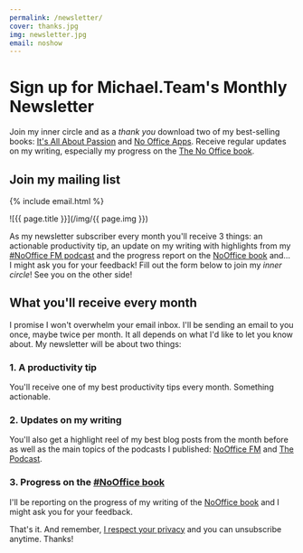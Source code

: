 ```yaml
---
permalink: /newsletter/
cover: thanks.jpg
img: newsletter.jpg
email: noshow
---
```


# Sign up for Michael.Team's Monthly Newsletter

Join my inner circle and as a *thank you* download two of my best-selling books: [It's All About Passion](/passion/) and [No Office Apps](/apps/). Receive regular updates on my writing, especially my progress on the [The No Office book](/nooffice/).

## Join my mailing list

<div class="box">
{% include email.html %}
</div>

![{{ page.title }}](/img/{{ page.img }})

As my newsletter subscriber every month you'll receive 3 things: an actionable productivity tip, an update on my writing with highlights from my [#NoOffice FM podcast](/noofficefm) and the progress report on the [NoOffice book](https://NoOffice.org/) and… I might ask you for your feedback! Fill out the form below to join my *inner circle*! See you on the other side!

## What you'll receive every month

I promise I won't overwhelm your email inbox. I'll be sending an email to you once, maybe twice per month. It all depends on what I'd like to let you know about. My newsletter will be about two things:

### 1. A productivity tip

You'll receive one of my best productivity tips every month. Something actionable.

### 2. Updates on my writing

You'll also get a highlight reel of my best blog posts from the month before as well as the main topics of the podcasts I published: [NoOffice FM](/noofficefm) and [The Podcast](/podcast).

### 3. Progress on the [#NoOffice book](/nooffice)

I'll be reporting on the progress of my writing of the [NoOffice book](https://NoOffice.org/) and I might ask you for your feedback.

That's it. And remember, [I respect your privacy](/privacy) and you can unsubscribe anytime. Thanks!